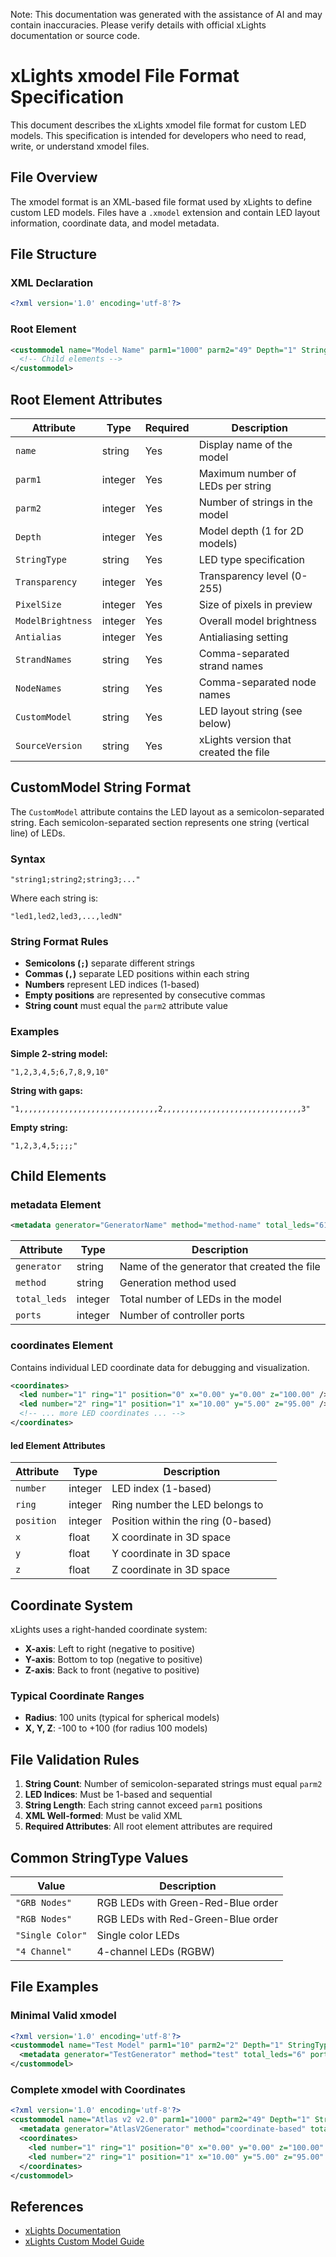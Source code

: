 Note: This documentation was generated with the assistance of AI and may contain inaccuracies. Please verify details with official xLights documentation or source code.

# xLights xmodel File Format Specification

This document describes the xLights xmodel file format for custom LED models. This specification is intended for developers who need to read, write, or understand xmodel files.

## File Overview

The xmodel format is an XML-based file format used by xLights to define custom LED models. Files have a `.xmodel` extension and contain LED layout information, coordinate data, and model metadata.

## File Structure

### XML Declaration
```xml
<?xml version='1.0' encoding='utf-8'?>
```

### Root Element
```xml
<custommodel name="Model Name" parm1="1000" parm2="49" Depth="1" StringType="GRB Nodes" Transparency="0" PixelSize="2" ModelBrightness="0" Antialias="1" StrandNames="" NodeNames="" CustomModel="..." SourceVersion="2023.20">
  <!-- Child elements -->
</custommodel>
```

## Root Element Attributes

| Attribute | Type | Required | Description |
|-----------|------|----------|-------------|
| `name` | string | Yes | Display name of the model |
| `parm1` | integer | Yes | Maximum number of LEDs per string |
| `parm2` | integer | Yes | Number of strings in the model |
| `Depth` | integer | Yes | Model depth (1 for 2D models) |
| `StringType` | string | Yes | LED type specification |
| `Transparency` | integer | Yes | Transparency level (0-255) |
| `PixelSize` | integer | Yes | Size of pixels in preview |
| `ModelBrightness` | integer | Yes | Overall model brightness |
| `Antialias` | integer | Yes | Antialiasing setting |
| `StrandNames` | string | Yes | Comma-separated strand names |
| `NodeNames` | string | Yes | Comma-separated node names |
| `CustomModel` | string | Yes | LED layout string (see below) |
| `SourceVersion` | string | Yes | xLights version that created the file |

## CustomModel String Format

The `CustomModel` attribute contains the LED layout as a semicolon-separated string. Each semicolon-separated section represents one string (vertical line) of LEDs.

### Syntax
```
"string1;string2;string3;..."
```

Where each string is:
```
"led1,led2,led3,...,ledN"
```

### String Format Rules

- **Semicolons (`;`)** separate different strings
- **Commas (`,`)** separate LED positions within each string
- **Numbers** represent LED indices (1-based)
- **Empty positions** are represented by consecutive commas
- **String count** must equal the `parm2` attribute value

### Examples

**Simple 2-string model:**
```
"1,2,3,4,5;6,7,8,9,10"
```

**String with gaps:**
```
"1,,,,,,,,,,,,,,,,,,,,,,,,,,,,,,,2,,,,,,,,,,,,,,,,,,,,,,,,,,,,,,,3"
```

**Empty string:**
```
"1,2,3,4,5;;;;"
```

## Child Elements

### metadata Element
```xml
<metadata generator="GeneratorName" method="method-name" total_leds="6119" ports="16" />
```

| Attribute | Type | Description |
|-----------|------|-------------|
| `generator` | string | Name of the generator that created the file |
| `method` | string | Generation method used |
| `total_leds` | integer | Total number of LEDs in the model |
| `ports` | integer | Number of controller ports |

### coordinates Element
Contains individual LED coordinate data for debugging and visualization.

```xml
<coordinates>
  <led number="1" ring="1" position="0" x="0.00" y="0.00" z="100.00" />
  <led number="2" ring="1" position="1" x="10.00" y="5.00" z="95.00" />
  <!-- ... more LED coordinates ... -->
</coordinates>
```

#### led Element Attributes

| Attribute | Type | Description |
|-----------|------|-------------|
| `number` | integer | LED index (1-based) |
| `ring` | integer | Ring number the LED belongs to |
| `position` | integer | Position within the ring (0-based) |
| `x` | float | X coordinate in 3D space |
| `y` | float | Y coordinate in 3D space |
| `z` | float | Z coordinate in 3D space |

## Coordinate System

xLights uses a right-handed coordinate system:

- **X-axis**: Left to right (negative to positive)
- **Y-axis**: Bottom to top (negative to positive)  
- **Z-axis**: Back to front (negative to positive)

### Typical Coordinate Ranges

- **Radius**: 100 units (typical for spherical models)
- **X, Y, Z**: -100 to +100 (for radius 100 models)

## File Validation Rules

1. **String Count**: Number of semicolon-separated strings must equal `parm2`
2. **LED Indices**: Must be 1-based and sequential
3. **String Length**: Each string cannot exceed `parm1` positions
4. **XML Well-formed**: Must be valid XML
5. **Required Attributes**: All root element attributes are required

## Common StringType Values

| Value | Description |
|-------|-------------|
| `"GRB Nodes"` | RGB LEDs with Green-Red-Blue order |
| `"RGB Nodes"` | RGB LEDs with Red-Green-Blue order |
| `"Single Color"` | Single color LEDs |
| `"4 Channel"` | 4-channel LEDs (RGBW) |

## File Examples

### Minimal Valid xmodel
```xml
<?xml version='1.0' encoding='utf-8'?>
<custommodel name="Test Model" parm1="10" parm2="2" Depth="1" StringType="GRB Nodes" Transparency="0" PixelSize="2" ModelBrightness="0" Antialias="1" StrandNames="" NodeNames="" CustomModel="1,2,3;4,5,6" SourceVersion="2023.20">
  <metadata generator="TestGenerator" method="test" total_leds="6" ports="1" />
</custommodel>
```

### Complete xmodel with Coordinates
```xml
<?xml version='1.0' encoding='utf-8'?>
<custommodel name="Atlas v2 v2.0" parm1="1000" parm2="49" Depth="1" StringType="GRB Nodes" Transparency="0" PixelSize="2" ModelBrightness="0" Antialias="1" StrandNames="" NodeNames="" CustomModel="1,2,3,4,5;6,7,8,9,10;..." SourceVersion="2023.20">
  <metadata generator="AtlasV2Generator" method="coordinate-based" total_leds="6119" ports="16" />
  <coordinates>
    <led number="1" ring="1" position="0" x="0.00" y="0.00" z="100.00" />
    <led number="2" ring="1" position="1" x="10.00" y="5.00" z="95.00" />
  </coordinates>
</custommodel>
```

## References

- [xLights Documentation](https://xlights.org/)
- [xLights Custom Model Guide](https://xlights.org/help/custom-model) 